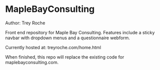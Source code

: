 # MapleBayConsulting

Author: Trey Roche

Front end repository for Maple Bay Consulting. 
Features include a sticky navbar with dropdown menus and a questionnaire webform.

Currently hosted at: treyroche.com/home.html

When finished, this repo will replace the existing code for maplebayconsulting.com.
